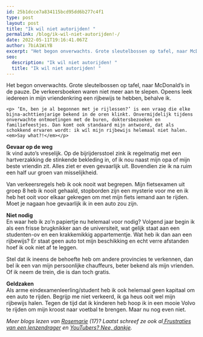 ```yaml
---
id: 25b1dcce7a834115bcd95dd6b277c4f1
type: post
layout: post
title: "Ik wil niet autorijden! "
permalink: /blog/ik-wil-niet-autorijden!-/
date: 2022-05-11T19:16:41.067Z
author: 7biA1WiYB
excerpt: "Het begon onverwachts. Grote sleutelbossen op tafel, naar McDonald’s in de pauze. De verkeersboeken waren niet meer aan te slepen. Opeens leek iedereen in mijn vriendenkring een rijbewijs te hebben, behalve ik.  "
seo:
  description: "Ik wil niet autorijden! "
  title: "Ik wil niet autorijden! "
---
```

Het begon onverwachts. Grote sleutelbossen op tafel, naar McDonald’s in de pauze. De verkeersboeken waren niet meer aan te slepen. Opeens leek iedereen in mijn vriendenkring een rijbewijs te hebben, behalve ik.  

    <p> ‘En, ben je al begonnen met je rijlessen?’ is een vraag die elke bijna-achttienjarige bekend in de oren klinkt. Onvermijdelijk tijdens onverwachte ontmoetingen met de buren, doktersbezoeken en familiefeestjes. Dan komt ook standaard mijn antwoord, dat als schokkend ervaren wordt: ik wíl mijn rijbewijs helemaal niet halen. <em>Say what?!</em></p>
<p><strong>Gevaar op de weg</strong><br>Ik vind auto’s vreselijk. Op de bijrijdersstoel zink ik regelmatig met een hartverzakking de stinkende bekleding in, of ik nou naast mijn opa of mijn beste vriendin zit. Alles ziet er even gevaarlijk uit. Bovendien zie ik na ruim een half uur groen van misselijkheid.</p>
<p>Van verkeersregels heb ik ook nooit wat begrepen. Mijn fietsexamen uit groep 8 heb ik nooit gehaald, stopborden zijn een mysterie voor me en ik heb het ooit voor elkaar gekregen om met mijn fiets iemand aan te rijden. Moet je nagaan hoe gevaarlijk ik in een auto zou zijn.</p>
<p><strong>Niet nodig</strong><br>En waar heb ik zo’n papiertje nu helemaal voor nodig? Volgend jaar begin ik als een frisse brugknikker aan de universiteit, wat gelijk staat aan een studenten-ov en een krakkemikkig appartementje. Wat heb ik dan aan een rijbewijs? Er staat geen auto tot mijn beschikking en echt verre afstanden hoef ik ook niet af te leggen. </p>
<p>Stel dat ik ineens de behoefte heb om andere provincies te verkennen, dan bel ik een van mijn persoonlijke chauffeurs, beter bekend als mijn vrienden. Of ik neem de trein, die is dan toch gratis. </p>
<p><strong>Geldzaken</strong><br>Als arme eindexamenleerling/student heb ik ook helemaal geen kapitaal om een auto te rijden. Begrijp me niet verkeerd, ik ga heus ooit wel mijn rijbewijs halen. Tegen de tijd dat ik kinderen heb hoop ik in een mooie Volvo te rijden om mijn kroost naar voetbal te brengen. Maar nu nog even niet.</p>
<p><em>Meer blogs lezen van <a href="https://7dagen.netlify.app/users/rosemarie-van-der-tol">Rosemarie</a> (17)? Laatst schreef ze ook al<a href="https://7dagen.netlify.app/blog/de-frustraties-van-een-lenzendrager"> Frustraties van een lenzendrager</a> en <a href="https://7dagen.netlify.app/blog/youtubers-nee-dank-je">YouTubers? Nee, dankje</a>.</em></p>  
